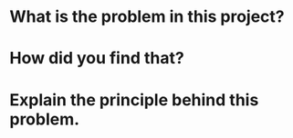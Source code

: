 # What is the problem in this project?

# How did you find that?

# Explain the principle behind this problem.